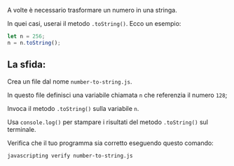 A volte è necessario trasformare un numero in una stringa.

In quei casi, userai il metodo `.toString()`. Ecco un esempio:

```js
let n = 256;
n = n.toString();
```

## La sfida:

Crea un file dal nome `number-to-string.js`.

In questo file definisci una variabile chiamata `n` che referenzia il numero `128`;

Invoca il metodo `.toString()` sulla variabile `n`.

Usa `console.log()` per stampare i risultati del metodo `.toString()` sul terminale.

Verifica che il tuo programma sia corretto eseguendo questo comando:

```bash
javascripting verify number-to-string.js
```
